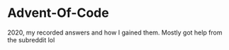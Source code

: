 # Advent-Of-Code
2020, my recorded answers and how I gained them. Mostly got help from the subreddit lol
